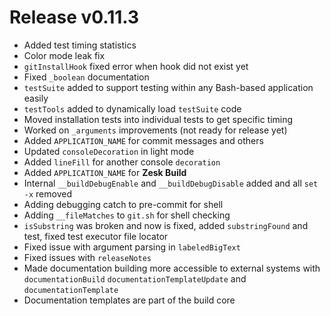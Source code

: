 # Release v0.11.3

- Added test timing statistics
- Color mode leak fix
- `gitInstallHook` fixed error when hook did not exist yet
- Fixed `_boolean` documentation
- `testSuite` added to support testing within any Bash-based application easily
- `testTools` added to dynamically load `testSuite` code
- Moved installation tests into individual tests to get specific timing
- Worked on `_arguments` improvements (not ready for release yet)
- Added `APPLICATION_NAME` for commit messages and others
- Updated `consoleDecoration` in light mode
- Added `lineFill` for another console `decoration`
- Added `APPLICATION_NAME` for **Zesk Build**
- Internal `__buildDebugEnable` and `__buildDebugDisable` added and all `set -x` removed
- Adding debugging catch to pre-commit for shell
- Adding `__fileMatches` to `git.sh` for shell checking
- `isSubstring` was broken and now is fixed, added `substringFound` and test, fixed test executor file locator
- Fixed issue with argument parsing in `labeledBigText`
- Fixed issues with `releaseNotes`
- Made documentation building more accessible to external systems with `documentationBuild` `documentationTemplateUpdate` and `documentationTemplate`
- Documentation templates are part of the build core

